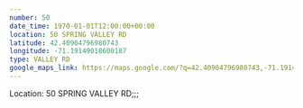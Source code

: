 ```yaml
---
number: 50
date_time: 1970-01-01T12:00:00+00:00
location: 50 SPRING VALLEY RD
latitude: 42.40904796980743
longitude: -71.19149018600187
type: VALLEY RD
google_maps_link: https://maps.google.com/?q=42.40904796980743,-71.19149018600187
---
```


Location: 50 SPRING VALLEY RD;;;
